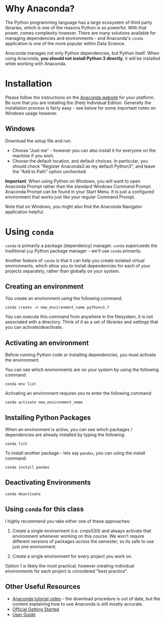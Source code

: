 # Why Anaconda?
The Python programming language has a large ecosystem of third party libraries, which is one of the reasons Python is so powerful.  With that power, comes complexity however. There are many solutions available for managing dependencies and environments - and Anaconda's `conda` application is one of the more popular within Data Science.

Anoconda manages not only Python dependencies, but Python itself.  When using Anaconda, **you should not install Python 3 directly**, it will be installed while working with Anaconda.

# Installation
Please follow the instructions on the [Anaconda website](https://docs.anaconda.com/anaconda/install/) for your platform.  Be sure that you are installing the (free) Individual Edition. Generally the installation process is fairly easy - see below for some important notes on Windows usage however.  

## Windows
Download the setup file and run.  
- Choose "Just me" - however you can also install it for everyone on the machine if you wish.
- Choose the default location, and default choices.  In particular, you should check "Register Anaconda3 as my default Python3", and leave the "Add to Path" option unchecked.

**Important**:  When using Python on Windows, you will want to open Anaconda Prompt rather than the standard Windows Command Prompt.  Anaconda Prompt can be found in your Start Menu.  It is just a configured environment that works just like your regular Command Prompt.

Note that on Windows, you might also find the Anaconda Navigator application helpful.  

# Using `conda`
`conda` is primarily a package (dependency) manager.  `conda` superceeds the traditional `pip` Python package manager - we'll use `conda` primarily.

Another feature of `conda` is that it can help you create isolated virtual environments, which allow you to install dependencies for each of your projects separately, rather than globally on your system.  

## Creating an environment
You create an environment using the following command:
```
conda create -n new_environment_name python=3.7
```

You can execute this command from anywhere in the filesystem, it is not associated with a directory.  Think of it as a set of libraries and settings that you can activate/deactivate.

## Activating an environment
Before running Python code or installing dependencies, you must activate the environment.

You can see which environments are on your system by using the following command:

```
conda env list
```
Activating an environment requires you to enter the following command:

```
conda activate new_environment_name
```

## Installing Python Packages
When an environment is active, you can see which packages / dependencies are already installed by typing the following:

```
conda list
```

To install another package - lets say `pandas`, you can using the install command:

```
conda install pandas
```

## Deactivating Environments
```
conda deactivate
```

## Using `conda` for this class
I highly recommend you take either one of these approaches:

1. Create a single environment (i.e. cmps530) and always activate that environment whenever working on this course.  We won't require different versions of packages across the semester, so its safe to use just one environment.

2. Create a single environment for every project you work on.

Option 1 is likely the most practical, however creating individual environments for each project is considered "best practice".

## Other Useful Resources
- [Anaconda tutorial video](https://www.youtube.com/watch?v=YJC6ldI3hWk) - the download procedure is out of date, but the content explaining how to use Anaconda is still mostly accurate.
- [Official Getting Started](https://docs.anaconda.com/anaconda/user-guide/getting-started/)
- [User Guide](https://conda.io/projects/conda/en/latest/user-guide/index.html)
